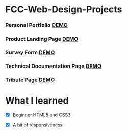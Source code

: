 # FCC-Web-Design-Projects
### Personal Portfolio  [DEMO](https://codepen.io/rastko-dimitrijevic/full/WywWzK)
### Product Landing Page  [DEMO](https://codepen.io/rastko-dimitrijevic/full/KeVgbP)
### Survey Form  [DEMO](https://codepen.io/rastko-dimitrijevic/full/MXKawQ)
### Technical Documentation Page  [DEMO](https://codepen.io/rastko-dimitrijevic/full/oyxMxJ)
### Tribute Page  [DEMO](https://codepen.io/rastko-dimitrijevic/full/RJrPKv) 

# What I learned

 * [x] Beginner HTML5 and CSS3
 * [x] A bit of responsiveness
 


